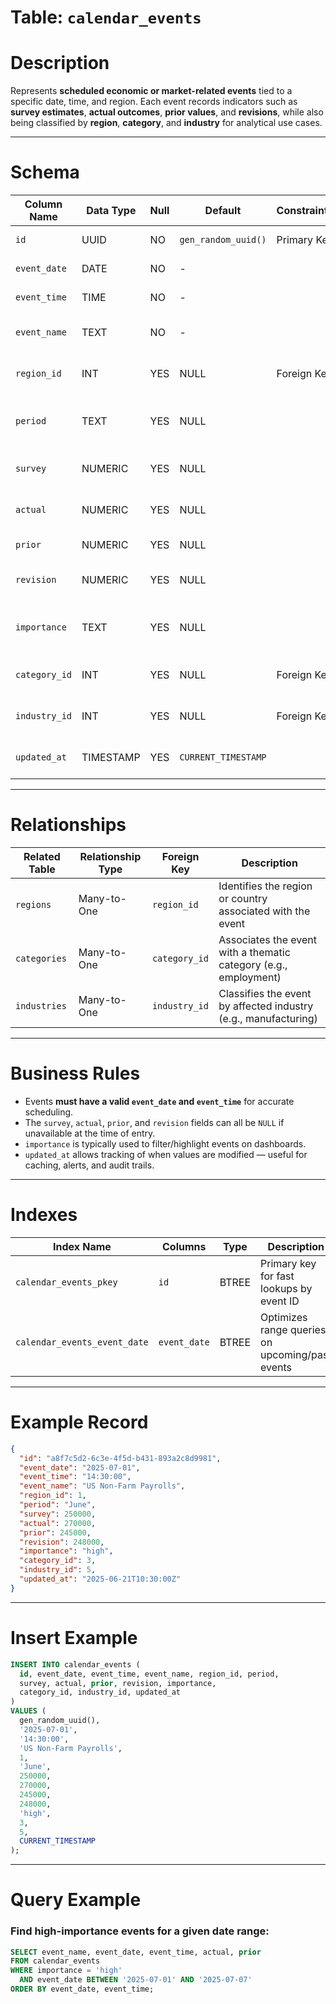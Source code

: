 # Table: `calendar_events`

# Description

Represents **scheduled economic or market-related events** tied to a specific date, time, and region. Each event records indicators such as **survey estimates**, **actual outcomes**, **prior values**, and **revisions**, while also being classified by **region**, **category**, and **industry** for analytical use cases.

---

# Schema

| Column Name   | Data Type | Null | Default             | Constraints | Description                                                         |
| ------------- | --------- | ---- | ------------------- | ----------- | ------------------------------------------------------------------- |
| `id`          | UUID      | NO   | `gen_random_uuid()` | Primary Key | Unique identifier for the calendar event                            |
| `event_date`  | DATE      | NO   | -                   |             | Date on which the event is scheduled                                |
| `event_time`  | TIME      | NO   | -                   |             | Exact time the event is set to occur                                |
| `event_name`  | TEXT      | NO   | -                   |             | Title or short description of the event                             |
| `region_id`   | INT       | YES  | NULL                | Foreign Key | Links to the `regions` table, indicating the geographical scope     |
| `period`      | TEXT      | YES  | NULL                |             | Reporting period (e.g., "Q1", "April") the event data pertains to   |
| `survey`      | NUMERIC   | YES  | NULL                |             | Forecasted/expected value before the event                          |
| `actual`      | NUMERIC   | YES  | NULL                |             | Reported or observed value from the event                           |
| `prior`       | NUMERIC   | YES  | NULL                |             | Value reported in the previous release                              |
| `revision`    | NUMERIC   | YES  | NULL                |             | Updated version of the `prior` value if revised                     |
| `importance`  | TEXT      | YES  | NULL                |             | Importance level for prioritization (e.g., "low", "medium", "high") |
| `category_id` | INT       | YES  | NULL                | Foreign Key | Links to `categories` table for event classification                |
| `industry_id` | INT       | YES  | NULL                | Foreign Key | Links to `industries` table for sectoral relevance                  |
| `updated_at`  | TIMESTAMP | YES  | `CURRENT_TIMESTAMP` |             | Tracks when the event record was last updated                       |

---

# Relationships

| Related Table | Relationship Type | Foreign Key   | Description                                                      |
| ------------- | ----------------- | ------------- | ---------------------------------------------------------------- |
| `regions`     | Many-to-One       | `region_id`   | Identifies the region or country associated with the event       |
| `categories`  | Many-to-One       | `category_id` | Associates the event with a thematic category (e.g., employment) |
| `industries`  | Many-to-One       | `industry_id` | Classifies the event by affected industry (e.g., manufacturing)  |

---

# Business Rules

* Events **must have a valid `event_date` and `event_time`** for accurate scheduling.
* The `survey`, `actual`, `prior`, and `revision` fields can all be `NULL` if unavailable at the time of entry.
* `importance` is typically used to filter/highlight events on dashboards.
* `updated_at` allows tracking of when values are modified — useful for caching, alerts, and audit trails.

---

# Indexes

| Index Name                   | Columns      | Type  | Description                                     |
| ---------------------------- | ------------ | ----- | ----------------------------------------------- |
| `calendar_events_pkey`       | `id`         | BTREE | Primary key for fast lookups by event ID        |
| `calendar_events_event_date` | `event_date` | BTREE | Optimizes range queries on upcoming/past events |

---

# Example Record

```json
{
  "id": "a8f7c5d2-6c3e-4f5d-b431-893a2c8d9981",
  "event_date": "2025-07-01",
  "event_time": "14:30:00",
  "event_name": "US Non-Farm Payrolls",
  "region_id": 1,
  "period": "June",
  "survey": 250000,
  "actual": 270000,
  "prior": 245000,
  "revision": 248000,
  "importance": "high",
  "category_id": 3,
  "industry_id": 5,
  "updated_at": "2025-06-21T10:30:00Z"
}
```

---

# Insert Example

```sql
INSERT INTO calendar_events (
  id, event_date, event_time, event_name, region_id, period,
  survey, actual, prior, revision, importance,
  category_id, industry_id, updated_at
)
VALUES (
  gen_random_uuid(),
  '2025-07-01',
  '14:30:00',
  'US Non-Farm Payrolls',
  1,
  'June',
  250000,
  270000,
  245000,
  248000,
  'high',
  3,
  5,
  CURRENT_TIMESTAMP
);
```

---

# Query Example

### Find high-importance events for a given date range:

```sql
SELECT event_name, event_date, event_time, actual, prior
FROM calendar_events
WHERE importance = 'high'
  AND event_date BETWEEN '2025-07-01' AND '2025-07-07'
ORDER BY event_date, event_time;
```
